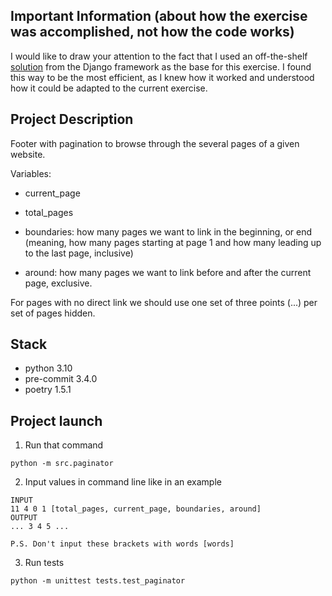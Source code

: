 ## Important Information (about how the exercise was accomplished, not how the code works)
I would like to draw your attention to the fact that I used an off-the-shelf [solution](https://github.com/django/django/blob/main/django/core/paginator.py) from the Django framework as the base for this exercise. I found this way to be the most efficient, as I knew how it worked and understood how it could be adapted to the current exercise.



## Project Description
Footer with pagination to browse through the several pages of a given website.

Variables:

- current_page

- total_pages

- boundaries: how many pages we want to link in the beginning, or end (meaning, how many pages starting at page 1 and how many leading up to the last page, inclusive)

- around: how many pages we want to link before and after the current page, exclusive.

For pages with no direct link we should use one set of three points (...) per set of pages hidden.

## Stack
* python 3.10
* pre-commit 3.4.0
* poetry 1.5.1


## Project launch
1. Run that command
```
python -m src.paginator
```
2. Input values in command line like in an example
```
INPUT
11 4 0 1 [total_pages, current_page, boundaries, around]
OUTPUT
... 3 4 5 ...

P.S. Don't input these brackets with words [words]
```
3. Run tests
```
python -m unittest tests.test_paginator
```
